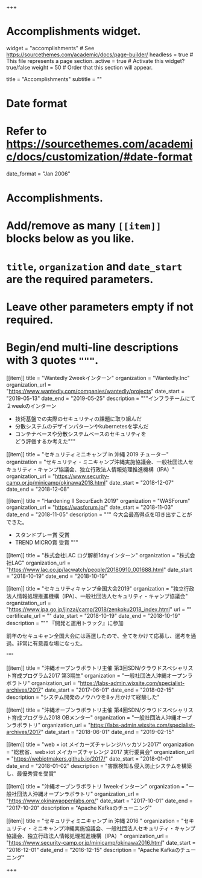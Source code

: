 +++
# Accomplishments widget.
widget = "accomplishments"  # See https://sourcethemes.com/academic/docs/page-builder/
headless = true  # This file represents a page section.
active =  true # Activate this widget? true/false
weight = 50  # Order that this section will appear.

title = "Accomplish&shy;ments"
subtitle = ""

# Date format
#   Refer to https://sourcethemes.com/academic/docs/customization/#date-format
date_format = "Jan 2006"

# Accomplishments.
#   Add/remove as many `[[item]]` blocks below as you like.
#   `title`, `organization` and `date_start` are the required parameters.
#   Leave other parameters empty if not required.
#   Begin/end multi-line descriptions with 3 quotes `"""`.

[[item]]
  title = "Wantedly 2weekインターン"
  organization = "Wantedly.Inc"
  organization_url = "https://www.wantedly.com/companies/wantedly/projects"
  date_start = "2019-05-13"
  date_end = "2019-05-25"
  description = """インフラチームにて２weekのインターン

  * 技術基盤での実際のセキュリティの課題に取り組んだ
  * 分散システムのデザインパターンやkubernetesを学んだ
  * コンテナベースや分散システムベースのセキュリティを<br>どう評価するか考えた"""

[[item]]
  title = "セキュリティミニキャンプ in 沖縄 2019 チューター"
  organization = "セキュリティ・ミニキャンプ沖縄実施協議会、一般社団法人セキュリティ・キャンプ協議会、独立行政法人情報処理推進機構（IPA）"
  organization_url = "https://www.security-camp.or.jp/minicamp/okinawa2018.html"
  date_start = "2018-12-07"
  date_end = "2018-12-08"

[[item]]
  title = "Hardening II SecurEach 2019"
  organization = "WASForum"
  organization_url = "https://wasforum.jp/"
  date_start = "2018-11-03"
  date_end = "2018-11-05"
  description = """
  今大会最高得点を叩き出すことができた。
 
  * スタンドプレー賞 受賞
  * TREND MICRO賞 受賞
  """

[[item]]
  title = "株式会社LAC ログ解析1dayインターン"
  organization = "株式会社LAC"
  organization_url = "https://www.lac.co.jp/lacwatch/people/20180910_001688.html"
  date_start = "2018-10-19"
  date_end = "2018-10-19"

[[item]]
  title = "セキュリティキャンプ全国大会2019"
  organization = "独立行政法人情報処理推進機構（IPA）、一般社団法人セキュリティ・キャンプ協議会"
  organization_url = "https://www.ipa.go.jp/jinzai/camp/2018/zenkoku2018_index.html"
  url = ""
  certificate_url = ""
  date_start = "2018-10-19"
  date_end = "2018-10-19"
  description = """ 『開発と運用トラック』に参加
  
  前年のセキュキャン全国大会には落選したので、全てをかけて応募し、選考を通過。非常に有意義な場になった。

"""

[[item]]
  title = "沖縄オープンラボラトリ主催 第3回SDN/クラウドスペシャリスト育成プログラム2017 第3期生"
  organization = "一般社団法人沖縄オープンラボラトリ"
  organization_url = "https://labs-admin.wixsite.com/specialist-archives/2017"
  date_start = "2017-06-01"
  date_end = "2018-02-15"
  description = "システム開発のノウハウを8ヶ月かけて経験した"

[[item]]
  title = "沖縄オープンラボラトリ主催 第4回SDN/クラウドスペシャリスト育成プログラム2018 OBメンター"
  organization = "一般社団法人沖縄オープンラボラトリ"
  organization_url = "https://labs-admin.wixsite.com/specialist-archives/2017"
  date_start = "2018-06-01"
  date_end = "2019-02-15"

[[item]]
  title = "web × iot メイカーズチャレンジハッカソン2017"
  organization = "総務省、web×iot メイカーズチャレンジ 2017 実行委員会"
  organization_url = "https://webiotmakers.github.io/2017/"
  date_start = "2018-01-01"
  date_end = "2018-01-02"
  description = "害獣検知＆侵入防止システムを構築し、最優秀賞を受賞"

[[item]]
  title = "沖縄オープンラボラトリ 1weekインターン"
  organization = "一般社団法人沖縄オープンラボラトリ"
  organization_url = "https://www.okinawaopenlabs.org/"
  date_start = "2017-10-01"
  date_end = "2017-10-20"
  description = "Apache Kafkaのチューニング"

[[item]]
  title = "セキュリティミニキャンプ in 沖縄 2016 "
  organization = "セキュリティ・ミニキャンプ沖縄実施協議会、一般社団法人セキュリティ・キャンプ協議会、独立行政法人情報処理推進機構（IPA）"
  organization_url = "https://www.security-camp.or.jp/minicamp/okinawa2016.html"
  date_start = "2016-12-01"
  date_end = "2016-12-15"
  description = "Apache Kafkaのチューニング"

+++



